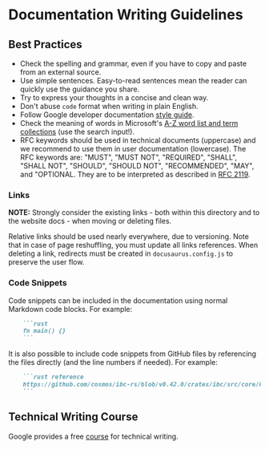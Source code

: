 # Documentation Writing Guidelines

## Best Practices

* Check the spelling and grammar, even if you have to copy and paste from an
  external source.
* Use simple sentences. Easy-to-read sentences mean the reader can quickly use
  the guidance you share.
* Try to express your thoughts in a concise and clean way.
* Don't abuse `code` format when writing in plain English.
* Follow Google developer documentation [style
  guide](https://developers.google.com/style).
* Check the meaning of words in Microsoft's [A-Z word list and term
  collections](https://docs.microsoft.com/en-us/style-guide/a-z-word-list-term-collections/term-collections/accessibility-terms)
  (use the search input!).
* RFC keywords should be used in technical documents (uppercase) and we
  recommend to use them in user documentation (lowercase). The RFC keywords are:
  "MUST", "MUST NOT", "REQUIRED", "SHALL", "SHALL NOT", "SHOULD", "SHOULD NOT",
  "RECOMMENDED",  "MAY", and "OPTIONAL. They are to be interpreted as described
  in [RFC 2119](https://datatracker.ietf.org/doc/html/rfc2119).

### Links

**NOTE:** Strongly consider the existing links - both within this directory and
to the website docs - when moving or deleting files.

Relative links should be used nearly everywhere, due to versioning. Note that in
case of page reshuffling, you must update all links references. When deleting a
link, redirects must be created in `docusaurus.config.js` to preserve the user
flow.

### Code Snippets

Code snippets can be included in the documentation using normal Markdown code
blocks. For example:

```md
    ```rust
    fn main() {}
    ```
```

It is also possible to include code snippets from GitHub files by referencing
the files directly (and the line numbers if needed). For example:

```md
    ```rust reference
    https://github.com/cosmos/ibc-rs/blob/v0.42.0/crates/ibc/src/core/handler.rs#L33-L37
    ```
```

## Technical Writing Course

Google provides a free
[course](https://developers.google.com/tech-writing/overview) for technical
writing.
